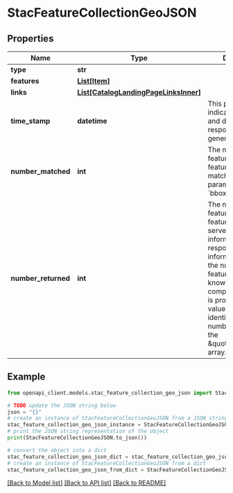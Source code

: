 # StacFeatureCollectionGeoJSON


## Properties

Name | Type | Description | Notes
------------ | ------------- | ------------- | -------------
**type** | **str** |  | 
**features** | [**List[Item]**](Item.md) |  | 
**links** | [**List[CatalogLandingPageLinksInner]**](CatalogLandingPageLinksInner.md) |  | [optional] 
**time_stamp** | **datetime** | This property indicates the time and date when the response was generated. | [optional] 
**number_matched** | **int** | The number of features of the feature type that match the selection parameters like &#x60;bbox&#x60;. | [optional] 
**number_returned** | **int** | The number of features in the feature collection.  A server may omit this information in a response, if the information about the number of features is not known or difficult to compute.  If the value is provided, the value shall be identical to the number of items in the \&quot;features\&quot; array. | [optional] 

## Example

```python
from openapi_client.models.stac_feature_collection_geo_json import StacFeatureCollectionGeoJSON

# TODO update the JSON string below
json = "{}"
# create an instance of StacFeatureCollectionGeoJSON from a JSON string
stac_feature_collection_geo_json_instance = StacFeatureCollectionGeoJSON.from_json(json)
# print the JSON string representation of the object
print(StacFeatureCollectionGeoJSON.to_json())

# convert the object into a dict
stac_feature_collection_geo_json_dict = stac_feature_collection_geo_json_instance.to_dict()
# create an instance of StacFeatureCollectionGeoJSON from a dict
stac_feature_collection_geo_json_from_dict = StacFeatureCollectionGeoJSON.from_dict(stac_feature_collection_geo_json_dict)
```
[[Back to Model list]](../README.md#documentation-for-models) [[Back to API list]](../README.md#documentation-for-api-endpoints) [[Back to README]](../README.md)


